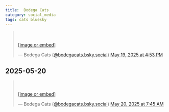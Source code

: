 ```yaml
---
title:  Bodega Cats
category: social_media
tags: cats bluesky
---
```


<blockquote class="bluesky-embed" data-bluesky-uri="at://did:plc:qhfo22pezo44fa3243z2h4ny/app.bsky.feed.post/3lpkhd7bgwc2g" data-bluesky-cid="bafyreibo44oyymual37zzw6led5iapqwsez34rtnx57mgysy2pg5je3kkm" data-bluesky-embed-color-mode="dark"><p lang="en"><br><br><a href="https://bsky.app/profile/did:plc:qhfo22pezo44fa3243z2h4ny/post/3lpkhd7bgwc2g?ref_src=embed">[image or embed]</a></p>&mdash; Bodega Cats (<a href="https://bsky.app/profile/did:plc:qhfo22pezo44fa3243z2h4ny?ref_src=embed">@bodegacats.bsky.social</a>) <a href="https://bsky.app/profile/did:plc:qhfo22pezo44fa3243z2h4ny/post/3lpkhd7bgwc2g?ref_src=embed">May 19, 2025 at 4:53 PM</a></blockquote><script async src="https://embed.bsky.app/static/embed.js" charset="utf-8"></script>

## 2025-05-20
<blockquote class="bluesky-embed" data-bluesky-uri="at://did:plc:qhfo22pezo44fa3243z2h4ny/app.bsky.feed.post/3lplz6b4pek27" data-bluesky-cid="bafyreid3ukcigrbzlipsndk2nji3hwchuvza4jhna2wzxbg3i5cplna4ii" data-bluesky-embed-color-mode="system"><p lang="en"><br><br><a href="https://bsky.app/profile/did:plc:qhfo22pezo44fa3243z2h4ny/post/3lplz6b4pek27?ref_src=embed">[image or embed]</a></p>&mdash; Bodega Cats (<a href="https://bsky.app/profile/did:plc:qhfo22pezo44fa3243z2h4ny?ref_src=embed">@bodegacats.bsky.social</a>) <a href="https://bsky.app/profile/did:plc:qhfo22pezo44fa3243z2h4ny/post/3lplz6b4pek27?ref_src=embed">May 20, 2025 at 7:45 AM</a></blockquote><script async src="https://embed.bsky.app/static/embed.js" charset="utf-8"></script>